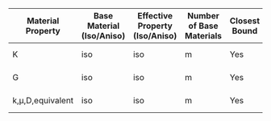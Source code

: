 | Material Property     | Base Material (Iso/Aniso) | Effective Property (Iso/Aniso) | Number of Base Materials | Closest Bound | Dimensions | Name |
|----------------------|-------------------------|------------------------------|--------------------------|---------------|------------|------------|
| K  | iso | iso | m | Yes | 3 | Hashin-Shtrikman |
| G  | iso | iso | m | Yes | 3 | Hashin-Shtrikman |
| k,μ,D,equivalent  | iso | iso | m | Yes | 3 | Hashin-Shtrikman |
